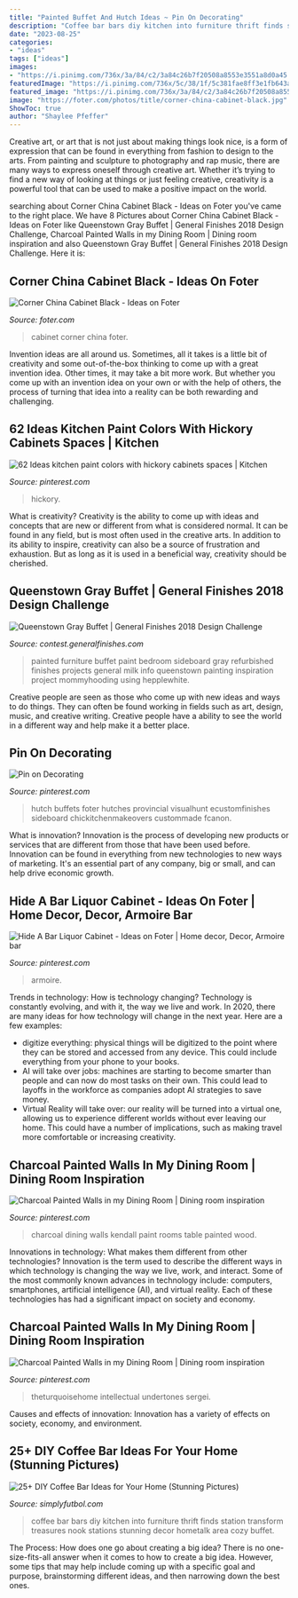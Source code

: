 ```yaml
---
title: "Painted Buffet And Hutch Ideas ~ Pin On Decorating"
description: "Coffee bar bars diy kitchen into furniture thrift finds station transform treasures nook stations stunning decor hometalk area cozy buffet"
date: "2023-08-25"
categories:
- "ideas"
tags: ["ideas"]
images:
- "https://i.pinimg.com/736x/3a/84/c2/3a84c26b7f20508a8553e3551a8d0a45.jpg"
featuredImage: "https://i.pinimg.com/736x/5c/38/1f/5c381fae8ff3e1fb643a09b73504b1c1.jpg"
featured_image: "https://i.pinimg.com/736x/3a/84/c2/3a84c26b7f20508a8553e3551a8d0a45.jpg"
image: "https://foter.com/photos/title/corner-china-cabinet-black.jpg"
ShowToc: true
author: "Shaylee Pfeffer"
---
```



Creative art, or art that is not just about making things look nice, is a form of expression that can be found in everything from fashion to design to the arts. From painting and sculpture to photography and rap music, there are many ways to express oneself through creative art. Whether it’s trying to find a new way of looking at things or just feeling creative, creativity is a powerful tool that can be used to make a positive impact on the world.

	

		
searching about Corner China Cabinet Black - Ideas on Foter you've came to the right place. We have 8 Pictures about Corner China Cabinet Black - Ideas on Foter like Queenstown Gray Buffet | General Finishes 2018 Design Challenge, Charcoal Painted Walls in my Dining Room | Dining room inspiration and also Queenstown Gray Buffet | General Finishes 2018 Design Challenge. Here it is:
		
    
## Corner China Cabinet Black - Ideas On Foter

<img loading=lazy src="https://foter.com/photos/title/corner-china-cabinet-black.jpg" onerror="this.onerror=null;this.src='https://tse3.mm.bing.net/th?id=OIP.MRvAd0WJ6USo7FJhK5Fs9QHaHa&amp;pid=15.1';" alt="Corner China Cabinet Black - Ideas on Foter">

_Source: foter.com_

>cabinet corner china foter. 

	

Invention ideas are all around us. Sometimes, all it takes is a little bit of creativity and some out-of-the-box thinking to come up with a great invention idea. Other times, it may take a bit more work. But whether you come up with an invention idea on your own or with the help of others, the process of turning that idea into a reality can be both rewarding and challenging.

    
## 62 Ideas Kitchen Paint Colors With Hickory Cabinets Spaces | Kitchen

<img loading=lazy src="https://i.pinimg.com/736x/3a/84/c2/3a84c26b7f20508a8553e3551a8d0a45.jpg" onerror="this.onerror=null;this.src='https://tse4.mm.bing.net/th?id=OIP.1LqP8Y6W9P2BaQU-PWRQ1QAAAA&amp;pid=15.1';" alt="62 Ideas kitchen paint colors with hickory cabinets spaces | Kitchen">

_Source: pinterest.com_

>hickory. 

	

What is creativity?
Creativity is the ability to come up with ideas and concepts that are new or different from what is considered normal. It can be found in any field, but is most often used in the creative arts. In addition to its ability to inspire, creativity can also be a source of frustration and exhaustion. But as long as it is used in a beneficial way, creativity should be cherished.

    
## Queenstown Gray Buffet | General Finishes 2018 Design Challenge

<img loading=lazy src="https://contest.generalfinishes.com/sites/default/files/images/contest/project-images/GrayHepplewhite5.jpg" onerror="this.onerror=null;this.src='https://tse4.mm.bing.net/th?id=OIP.KcJMu5zNtgGbHBug_D3yiAHaLi&amp;pid=15.1';" alt="Queenstown Gray Buffet | General Finishes 2018 Design Challenge">

_Source: contest.generalfinishes.com_

>painted furniture buffet paint bedroom sideboard gray refurbished finishes projects general milk info queenstown painting inspiration project mommyhooding using hepplewhite. 

	

Creative people are seen as those who come up with new ideas and ways to do things. They can often be found working in fields such as art, design, music, and creative writing. Creative people have a ability to see the world in a different way and help make it a better place.

    
## Pin On Decorating

<img loading=lazy src="https://i.pinimg.com/736x/21/54/cf/2154cf054adaec26b81c72bbc507e465--black-china-cabinets-buffet-hutch.jpg" onerror="this.onerror=null;this.src='https://tse1.mm.bing.net/th?id=OIP.1u8x_tyDamayO9O9nu62DQHaJ3&amp;pid=15.1';" alt="Pin on Decorating">

_Source: pinterest.com_

>hutch buffets foter hutches provincial visualhunt ecustomfinishes sideboard chickitchenmakeovers custommade fcanon. 

	

What is innovation?
Innovation is the process of developing new products or services that are different from those that have been used before. Innovation can be found in everything from new technologies to new ways of marketing. It's an essential part of any company, big or small, and can help drive economic growth.

    
## Hide A Bar Liquor Cabinet - Ideas On Foter | Home Decor, Decor, Armoire Bar

<img loading=lazy src="https://i.pinimg.com/736x/69/fc/05/69fc052265a06f3de3ddd0c551437214--armoire-bar-mini-fridge.jpg" onerror="this.onerror=null;this.src='https://tse1.mm.bing.net/th?id=OIP.O_Zamtm7slRQVXd8xRcVKAAAAA&amp;pid=15.1';" alt="Hide A Bar Liquor Cabinet - Ideas on Foter | Home decor, Decor, Armoire bar">

_Source: pinterest.com_

>armoire. 

	

Trends in technology: How is technology changing?
Technology is constantly evolving, and with it, the way we live and work. In 2020, there are many ideas for how technology will change in the next year. Here are a few examples: 
- digitize everything: physical things will be digitized to the point where they can be stored and accessed from any device. This could include everything from your phone to your books. 
- AI will take over jobs: machines are starting to become smarter than people and can now do most tasks on their own. This could lead to layoffs in the workforce as companies adopt AI strategies to save money. 
- Virtual Reality will take over: our reality will be turned into a virtual one, allowing us to experience different worlds without ever leaving our home. This could have a number of implications, such as making travel more comfortable or increasing creativity.

    
## Charcoal Painted Walls In My Dining Room | Dining Room Inspiration

<img loading=lazy src="https://i.pinimg.com/736x/d4/99/9e/d4999e5766cc0510f2360e11b6dd2627.jpg" onerror="this.onerror=null;this.src='https://tse2.mm.bing.net/th?id=OIP.zW4Mm4zMJKk3-OpoVdIMwwHaLH&amp;pid=15.1';" alt="Charcoal Painted Walls in my Dining Room | Dining room inspiration">

_Source: pinterest.com_

>charcoal dining walls kendall paint rooms table painted wood. 

	

Innovations in technology: What makes them different from other technologies?
Innovation is the term used to describe the different ways in which technology is changing the way we live, work, and interact. Some of the most commonly known advances in technology include: computers, smartphones, artificial intelligence (AI), and virtual reality. Each of these technologies has had a significant impact on society and economy.

    
## Charcoal Painted Walls In My Dining Room | Dining Room Inspiration

<img loading=lazy src="https://i.pinimg.com/736x/5c/38/1f/5c381fae8ff3e1fb643a09b73504b1c1.jpg" onerror="this.onerror=null;this.src='https://tse3.mm.bing.net/th?id=OIP.pzHkftUdSWeGghC2UCoDWAHaLG&amp;pid=15.1';" alt="Charcoal Painted Walls in my Dining Room | Dining room inspiration">

_Source: pinterest.com_

>theturquoisehome intellectual undertones sergei. 

	

Causes and effects of innovation:
Innovation has a variety of effects on society, economy, and environment.

    
## 25+ DIY Coffee Bar Ideas For Your Home (Stunning Pictures)

<img loading=lazy src="http://simplyfutbol.com/wp-content/uploads/2017/04/word-image-10.jpeg" onerror="this.onerror=null;this.src='https://tse1.mm.bing.net/th?id=OIP.S7xVRK5s5w35z4AR4P-mngHaJ4&amp;pid=15.1';" alt="25+ DIY Coffee Bar Ideas for Your Home (Stunning Pictures)">

_Source: simplyfutbol.com_

>coffee bar bars diy kitchen into furniture thrift finds station transform treasures nook stations stunning decor hometalk area cozy buffet. 

	

The Process: How does one go about creating a big idea?
There is no one-size-fits-all answer when it comes to how to create a big idea. However, some tips that may help include coming up with a specific goal and purpose, brainstorming different ideas, and then narrowing down the best ones.

